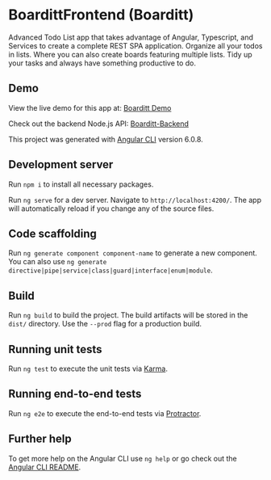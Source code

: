 # BoardittFrontend (Boarditt)

Advanced Todo List app that takes advantage of Angular, Typescript, and Services to create a complete REST SPA application. Organize all your todos in lists. Where you can also create boards featuring multiple lists. Tidy up your tasks and always have something productive to do.

## Demo

View the live demo for this app at: [Boarditt Demo](https://boarditt.com)

Check out the backend Node.js API: [Boarditt-Backend](https://github.com/TrystonPerry/Boarditt-Backend)

This project was generated with [Angular CLI](https://github.com/angular/angular-cli) version 6.0.8.

## Development server

Run `npm i` to install all necessary packages. 

Run `ng serve` for a dev server. Navigate to `http://localhost:4200/`. The app will automatically reload if you change any of the source files.

## Code scaffolding

Run `ng generate component component-name` to generate a new component. You can also use `ng generate directive|pipe|service|class|guard|interface|enum|module`.

## Build

Run `ng build` to build the project. The build artifacts will be stored in the `dist/` directory. Use the `--prod` flag for a production build.

## Running unit tests

Run `ng test` to execute the unit tests via [Karma](https://karma-runner.github.io).

## Running end-to-end tests

Run `ng e2e` to execute the end-to-end tests via [Protractor](http://www.protractortest.org/).

## Further help

To get more help on the Angular CLI use `ng help` or go check out the [Angular CLI README](https://github.com/angular/angular-cli/blob/master/README.md).
